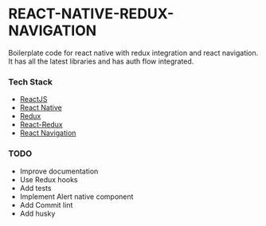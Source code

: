 # REACT-NATIVE-REDUX-NAVIGATION
Boilerplate code for react native with redux integration and react navigation. It has all the latest libraries and has auth flow integrated.

### Tech Stack
  - [ReactJS](https://reactjs.org/)
  - [React Native](https://reactnative.dev/)
  - [Redux](https://redux.js.org/)
  - [React-Redux](https://react-redux.js.org/)
  - [React Navigation](https://reactnavigation.org/)

### TODO
  - Improve documentation
  - Use Redux hooks
  - Add tests
  - Implement Alert native component
  - Add Commit lint
  - Add husky
